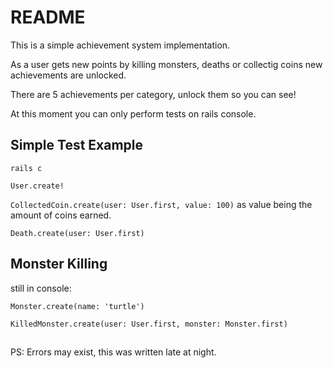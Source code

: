 # README

This is a simple achievement system implementation.

As a user gets new points by killing monsters, deaths or collectig coins new achievements are unlocked.

There are 5 achievements per category, unlock them so you can see!

At this moment you can only perform tests on rails console.

## Simple Test Example

`rails c`

`User.create!`

`CollectedCoin.create(user: User.first, value: 100)` as value being the amount of coins earned.

`Death.create(user: User.first)`

## Monster Killing

still in console:

`Monster.create(name: 'turtle')`

`KilledMonster.create(user: User.first, monster: Monster.first)`

##

PS: Errors may exist, this was written late at night.